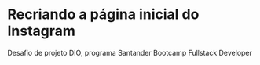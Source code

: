 # Recriando a página inicial do Instagram
Desafio de projeto DIO, programa Santander Bootcamp Fullstack Developer
